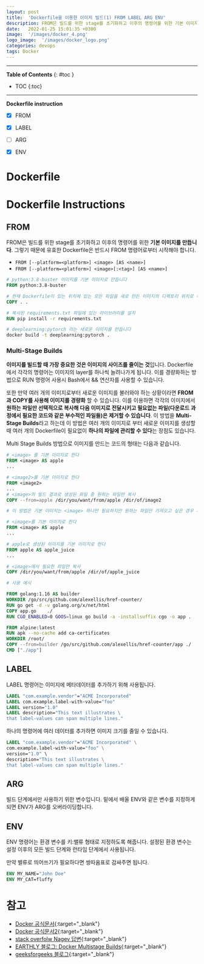 ```yaml
---
layout: post
title:  'Dockerfile을 이용한 이미지 빌드(1) FROM LABEL ARG ENV'
description: FROM은 빌드를 위한 stage를 초기화하고 이후의 명령어를 위한 기본 이미지를 만듭니다.
date:   2022-01-25 15:01:35 +0300
image:  '/images/docker_4.png'
logo_image:  '/images/docker_logo.png'
categories: devops
tags: Docker
---
```

---

**Table of Contents**
{: #toc }
*  TOC
{:toc}

---
**Dockerfile instruction**

- [x] FROM
- [x] LABEL
- [ ] ARG
- [x] ENV


# Dockerfile  

# Dockerfile Instructions  

## FROM  
FROM은 빌드를 위한 stage를 초기화하고 이후의 명령어를 위한 **기본 이미지를 만듭니다**. 그렇기 때문에 유효한 Dockerfile은 반드시 FROM 명령어로부터 시작해야 합니다.  

- `FROM [--platform=<platform>] <image> [AS <name>]`
- `FROM [--platform=<platform>] <image>[:<tag>] [AS <name>]`

```dockerfile
# python:3.8-buster 이미지를 기본 이미지로 만듭니다
FROM python:3.8-buster

# 현재 Dockerfile이 있는 위치에 있는 모든 파일을 새로 만든 이미지의 디렉토리 위치로 복사합니다
COPY . .

# 복사된 requirements.txt 파일에 있는 라이브러리를 설치
RUN pip install -r requirements.txt
```

```sh
# deeplearning:pytorch 라는 새로운 이미지를 만듭니다
docker build -t deeplearning:pytorch .
```

### Multi-Stage Builds  

**이미지를 빌드할 때 가장 중요한 것은 이미지의 사이즈를 줄이는 것**입니다. Dockerfile에서 각각의 명령어는 이미지의 layer를 하나씩 늘려나가게 됩니다. 이를 경량화하는 방법으로 RUN 명령어 사용시 Bash에서 && 연산자를 사용할 수 있습니다.  

또한 만약 여러 개의 이미지로부터 새로운 이미지를 불러와야 하는 상황이라면 **FROM 과 COPY를 사용해 이미지를 경량화** 할 수 있습니다. 이를 이용하면 각각의 이미지에서 **원하는 파일만 선택적으로 복사해 다음 이미지로 전달시키고 필요없는 파일(다운로드 과정에서 필요한 코드와 같은 부수적인 파일들)은 제거할 수 있습니다**. 이 방법을 **Multi-Stage Builds**라고 하는데 이 방법은 여러 개의 이미지로 부터 새로운 이미지를 생성할 때 여러 개의 Dockerfile이 필요없이 **하나의 파일에 관리할 수 있다**는 장점도 있습니다.  

Multi Stage Builds 방법으로 이미지를 만드는 코드의 형태는 다음과 같습니다.  

```dockerfile
# <image> 를 기본 이미지로 한다
FROM <image> AS apple
...

# <image2>를 기본 이미지로 한다
FROM <image2>
...
# <image>의 빌드 결과로 생성된 파일 중 원하는 파일만 복사
COPY --from=apple /dir/you/want/from/apple /dir/of/image2
```

```dockerfile
# 이 방법은 기본 이미지는 <image> 하나만 필요하지만 원하는 파일만 가져오고 싶은 경우 사용하는 것 같다

# <image>를 기본 이미지로 한다
FROM <image> AS apple
...

# apple로 생성된 이미지를 기본 이미지로 한다
FROM apple AS apple_juice
...

# <image>에서 필요한 파일만 복사
COPY /dir/you/want/from/apple /dir/of/apple_juice
```

```dockerfile
# 사용 예시

FROM golang:1.16 AS builder
WORKDIR /go/src/github.com/alexellis/href-counter/
RUN go get -d -v golang.org/x/net/html  
COPY app.go    ./
RUN CGO_ENABLED=0 GOOS=linux go build -a -installsuffix cgo -o app .

FROM alpine:latest  
RUN apk --no-cache add ca-certificates
WORKDIR /root/
COPY --from=builder /go/src/github.com/alexellis/href-counter/app ./
CMD ["./app"]  
```



## LABEL  

LABEL 명령어는 이미지에 메타데이터를 추가하기 위해 사용됩니다.  

```dockerfile
LABEL "com.example.vendor"="ACME Incorporated"
LABEL com.example.label-with-value="foo"
LABEL version="1.0"
LABEL description="This text illustrates \
that label-values can span multiple lines."
```

하나의 명령어에 여러 데이터를 추가하면 이미지 크기를 줄일 수 있습니다.  

```dockerfile
LABEL "com.example.vendor"="ACME Incorporated" \
com.example.label-with-value="foo" \
version="1.0" \ 
description="This text illustrates \
that label-values can span multiple lines."
```

## ARG
빌드 단계에서만 사용하기 위한 변수입니다. 밑에서 배울 ENV와 같은 변수를 지정하게 되면 ENV가 ARG를 오버라이딩합니다.  
 
## ENV  

ENV 명령어는 환경 변수를 키:밸류 형태로 지정하도록 해줍니다. 설정된 환경 변수는 설정 이후의 모든 빌드 단계와 런타임 단계에서 사용됩니다.  

만약 밸류로 띄어쓰기가 필요하다면 쌍따옴표로 감싸주면 됩니다.  

```dockerfile
ENV MY_NAME="John Doe"
ENV MY_CAT=fluffy
```

# 참고

- [Docker 공식문서](https://docs.docker.com/engine/reference/builder/#cmd){:target="_blank"}  
- [Docker 공식문서2](https://docs.docker.com/develop/develop-images/multistage-build/){:target="_blank"}  
- [stack overfolw Nagev 답변](https://stackoverflow.com/questions/33322103/multiple-froms-what-it-means){:target="_blank"}  
- [EARTHLY 블로그: Docker Multistage Builds](https://earthly.dev/blog/docker-multistage/){:target="_blank"}  
- [geeksforgeeks 블로그](https://www.geeksforgeeks.org/how-to-combine-multiple-base-images-using-single-dockerfile/){:target="_blank"}  
